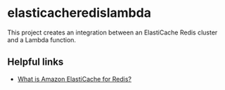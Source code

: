 # elasticacheredislambda

This project creates an integration between an ElastiCache Redis cluster and a Lambda function.

## Helpful links

- [What is Amazon ElastiCache for Redis?][1]

[1]: https://docs.aws.amazon.com/AmazonElastiCache/latest/red-ug/WhatIs.html